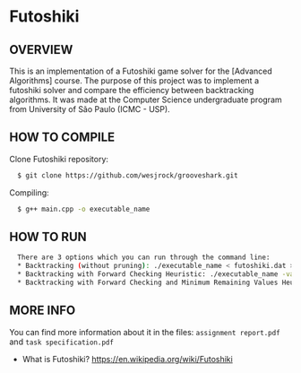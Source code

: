 # Futoshiki

OVERVIEW
--------------------------------------------------
This is an implementation of a Futoshiki game solver for the [Advanced Algorithms] course. The purpose of this project was to implement a futoshiki solver and compare the efficiency between backtracking algorithms.  It was made at the Computer Science undergraduate program from University of São Paulo (ICMC - USP).

HOW TO COMPILE
--------------------------------------------------

Clone Futoshiki repository:

```bash
  $ git clone https://github.com/wesjrock/grooveshark.git
```

Compiling:

```bash
  $ g++ main.cpp -o executable_name
```

HOW TO RUN
--------------------------------------------------

```bash
  There are 3 options which you can run through the command line:
  * Backtracking (without pruning): ./executable_name < futoshiki.dat > output_filename.txt
  * Backtracking with Forward Checking Heuristic: ./executable_name -va < futoshiki.dat > output_filename.txt
  * Backtracking with Forward Checking and Minimum Remaining Values Heuristic: ./executable_name -va -mvr < futoshiki.dat > output_filename.txt
```

MORE INFO
--------------------------------------------------

You can find more information about it in the files: `assignment report.pdf` and `task specification.pdf`

* What is Futoshiki? <https://en.wikipedia.org/wiki/Futoshiki>
